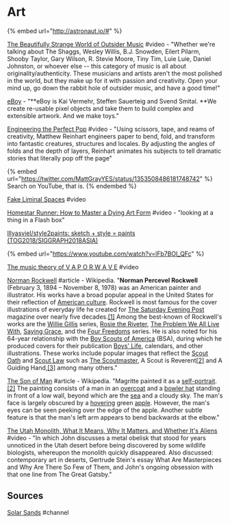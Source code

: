 # Art

{% embed url="http://astronaut.io/#" %}

[The Beautifully Strange World of Outsider Music](https://www.youtube.com/watch?v=CVks07UgVQQ) #video - "Whether we're talking about The Shaggs, Wesley Willis, B.J. Snowden, Eilert Pilarm, Shooby Taylor, Gary Wilson, R. Stevie Moore, Tiny Tim, Luie Luie, Daniel Johnston, or whoever else -- this category of music is all about originality/authenticity. These musicians and artists aren't the most polished in the world, but they make up for it with passion and creativity. Open your mind up, go down the rabbit hole of outsider music, and have a good time!"

[eBoy](http://hello.eboy.com/eboy/) - "**eBoy is Kai Vermehr, Steffen Sauerteig and Svend Smital. **We create re-usable pixel objects and take them to build complex and extensible artwork. And we make toys."

[Engineering the Perfect Pop](https://www.youtube.com/watch?v=O6JFYMJMQZ0) #video - "Using scissors, tape, and reams of creativity, Matthew Reinhart engineers paper to bend, fold, and transform into fantastic creatures, structures and locales. By adjusting the angles of folds and the depth of layers, Reinhart animates his subjects to tell dramatic stories that literally pop off the page"

{% embed url="https://twitter.com/MattGrayYES/status/1353508486181748742" %}
Search on YouTube, that is.
{% endembed %}

[Fake Liminal Spaces](https://www.youtube.com/watch?v=u\_dRqMDgdp8) #video

[Homestar Runner: How to Master a Dying Art Form](https://www.youtube.com/watch?v=Wbh9-mNmviE) #video - "looking at a thing in a Flash box"

[lllyasviel/style2paints: sketch + style = paints (TOG2018/SIGGRAPH2018ASIA)](https://github.com/lllyasviel/style2paints)

{% embed url="https://www.youtube.com/watch?v=lFb7BOI_QFc" %}

[The music theory of V A P O R W A V E](https://www.youtube.com/watch?v=QdVEez20X\_s) #video

[Norman Rockwell](https://en.wikipedia.org/wiki/Norman\_Rockwell) #article - Wikipedia. "**Norman Percevel Rockwell** (February 3, 1894 – November 8, 1978) was an American painter and illustrator. His works have a broad popular appeal in the United States for their reflection of [American culture](https://en.wikipedia.org/wiki/Culture\_of\_the\_United\_States). Rockwell is most famous for the cover illustrations of everyday life he created for [The Saturday Evening Post](https://en.wikipedia.org/wiki/The\_Saturday\_Evening\_Post) magazine over nearly five decades.[\[1\]](https://en.wikipedia.org/wiki/Norman\_Rockwell#cite\_note-1) Among the best-known of Rockwell's works are the [Willie Gillis](https://en.wikipedia.org/wiki/Willie\_Gillis) series, [Rosie the Riveter](https://en.wikipedia.org/wiki/Rosie\_the\_Riveter), [The Problem We All Live With](https://en.wikipedia.org/wiki/The\_Problem\_We\_All\_Live\_With), [Saying Grace](https://en.wikipedia.org/wiki/Saying\_Grace\_\(Rockwell\)), and the [Four Freedoms](https://en.wikipedia.org/wiki/Four\_Freedoms\_\(Norman\_Rockwell\)) series. He is also noted for his 64-year relationship with the [Boy Scouts of America](https://en.wikipedia.org/wiki/Boy\_Scouts\_of\_America) (BSA), during which he produced covers for their publication [Boys' Life](https://en.wikipedia.org/wiki/Boys'\_Life), calendars, and other illustrations. These works include popular images that reflect the [Scout Oath](https://en.wikipedia.org/wiki/Scout\_Promise) and [Scout Law](https://en.wikipedia.org/wiki/Scout\_Law) such as [The Scoutmaster](https://en.wikipedia.org/wiki/The\_Scoutmaster), A Scout is Reverent[\[2\]](https://en.wikipedia.org/wiki/Norman\_Rockwell#cite\_note-2) and A Guiding Hand,[\[3\]](https://en.wikipedia.org/wiki/Norman\_Rockwell#cite\_note-3) among many others."

[The Son of Man](https://en.wikipedia.org/wiki/The\_Son\_of\_Man) #article - Wikipedia. "Magritte painted it as a [self-portrait](https://en.wikipedia.org/wiki/Self-portrait).[\[2\]](https://en.wikipedia.org/wiki/The\_Son\_of\_Man#cite\_note-2) The painting consists of a man in an [overcoat](https://en.wikipedia.org/wiki/Overcoat) and a [bowler hat](https://en.wikipedia.org/wiki/Bowler\_hat) standing in front of a low wall, beyond which are the [sea](https://en.wikipedia.org/wiki/Sea) and a cloudy sky. The man's face is largely obscured by a [hovering](https://en.wikipedia.org/wiki/Levitation) green [apple](https://en.wikipedia.org/wiki/Apple). However, the man's eyes can be seen peeking over the edge of the apple. Another subtle feature is that the man's left arm appears to bend backwards at the elbow."

[The Utah Monolith, What It Means, Why It Matters, and Whether It's Aliens](https://www.youtube.com/watch?v=dG9A6\_ijSIM) #video - "In which John discusses a metal obelisk that stood for years unnoticed in the Utah desert before being discovered by some wildlife biologists, whereupon the monolith quickly disappeared. Also discussed: contemporary art in deserts, Gertrude Stein's essay What Are Masterpieces and Why Are There So Few of Them, and John's ongoing obsession with that one line from The Great Gatsby."

## Sources

[Solar Sands](https://www.youtube.com/channel/UCR6LasBpceuYUhuLToKBzvQ/featured) #channel
